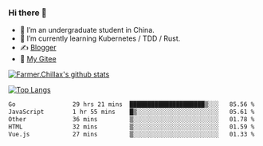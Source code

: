 ### Hi there 👋

- 🔭 I’m an undergraduate student in China.
- 🌱 I’m currently learning Kubernetes / TDD / Rust.
- ✍️ [Blogger](https://blog.farmer233.top)
- 🤔 [My Gitee](https://gitee.com/Farmer-chong)


[![Farmer.Chillax's github stats](https://github-readme-stats.vercel.app/api?username=FarmerChillax)](https://github.com/anuraghazra/github-readme-stats)

[![Top Langs](https://github-readme-stats.vercel.app/api/top-langs/?username=FarmerChillax&layout=compact&hide=html,css,javascript)](https://github.com/anuraghazra/github-readme-stats)


<a href="https://wakatime.com/@Farmer"> </a>
          <!--START_SECTION:waka-->

```txt
Go                29 hrs 21 mins  █████████████████████▒░░░   85.56 %
JavaScript        1 hr 55 mins    █▒░░░░░░░░░░░░░░░░░░░░░░░   05.61 %
Other             36 mins         ▒░░░░░░░░░░░░░░░░░░░░░░░░   01.78 %
HTML              32 mins         ▒░░░░░░░░░░░░░░░░░░░░░░░░   01.59 %
Vue.js            27 mins         ▒░░░░░░░░░░░░░░░░░░░░░░░░   01.33 %
```

<!--END_SECTION:waka-->



<!--
**Farmer-chong/Farmer-chong** is a ✨ _special_ ✨ repository because its `README.md` (this file) appears on your GitHub profile.

Here are some ideas to get you started:

- 🔭 I’m currently working on ...
- 🌱 I’m currently learning ...
- 👯 I’m looking to collaborate on ...
- 🤔 I’m looking for help with ...
- 💬 Ask me about ...
- 📫 How to reach me: ...
- 😄 Pronouns: ...
- ⚡ Fun fact: ...
-->

